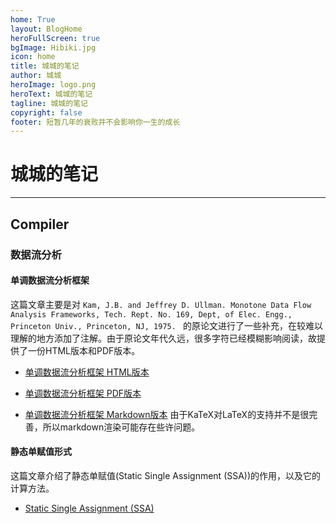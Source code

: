 ```yaml
---
home: True
layout: BlogHome
heroFullScreen: true
bgImage: Hibiki.jpg
icon: home
title: 城城的笔记
author: 城城
heroImage: logo.png
heroText: 城城的笔记
tagline: 城城的笔记
copyright: false
footer: 短暂几年的衰败并不会影响你一生的成长 
---
```


# 城城的笔记

---

## Compiler

### 数据流分析

#### 单调数据流分析框架

这篇文章主要是对 `Kam, J.B. and Jeffrey D. Ullman. Monotone Data Flow Analysis Frameworks, Tech. Rept. No. 169, Dept, of Elec. Engg., Princeton Univ., Princeton, NJ, 1975. ` 的原论文进行了一些补充，在较难以理解的地方添加了注解。由于原论文年代久远，很多字符已经模糊影响阅读，故提供了一份HTML版本和PDF版本。

- [单调数据流分析框架 HTML版本](./Compiler/data_flow_analysis/monotone_data_flow_analysis_frameworks.html)

- [单调数据流分析框架 PDF版本](./Compiler/data_flow_analysis/monotone_data_flow_analysis_frameworks.pdf)

- [单调数据流分析框架 Markdown版本](./Compiler/data_flow_analysis/monotone_data_flow_analysis_frameworks.md) 由于KaTeX对LaTeX的支持并不是很完善，所以markdown渲染可能存在些许问题。

#### 静态单赋值形式

这篇文章介绍了静态单赋值(Static Single Assignment (SSA))的作用，以及它的计算方法。

- [Static Single Assignment (SSA)](./Compiler/data_flow_analysis/ssa.md)